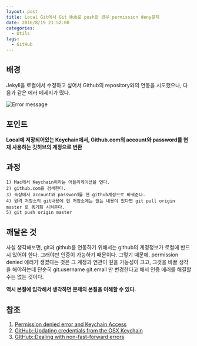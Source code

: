 ```yaml
---
layout: post
title: Local Git에서 Git Hub로 push할 경우 permission deny문제
date: 2016/8/19 21:52:00
categories:
  - Utils
tags:
  - GitHub
---
```


## 배경

Jekyll을 로컬에서 수정하고 싶어서 Github의 repository와의 연동을 시도했으나, 다음과 같은 에러 메세지가 떴다.

![Error message](/images/20160819_giterror.png)

## 포인트

**Local에 저장되어있는 Keychain에서, Github.com의 account와 password를 현재 사용하는 깃허브의 계정으로 변환**

## 과정

```
1) Mac에서 Keychain이라는 어플리케이션을 연다.
2) github.com을 검색한다.
3) 속성에서 account와 password를 현 github계정으로 바꿔준다.
4) 원격 저장소의 git내용에 현 저장소에는 없는 내용이 있다면 git pull origin master 로 동기화 시켜준다.
5) git push origin master
```

## 깨달은 것

사실 생각해보면, git과 github를 연동하기 위해서는 github의 계정정보가 로컬에 반드시 있어야 한다. 그래야만 인증이 가능하기 때문이다.
그렇기 때문에, permission denied 에러가 생겼다는 것은 그 계정과 연관이 깊을 가능성이 크고, 그것을 바꿀 생각을 해야하는데 단순히 git.username git.email 만 변경한다고 해서 인증 에러를 해결할 수는 없는 것이다.

**역시 본질에 입각해서 생각하면 문제의 본질을 이해할 수 있다.**

## 참조

1. [Permission denied error and Keychain Access](https://blogs.msdn.microsoft.com/thebeebs/2014/08/21/github-permission-to-repository-denied-to-username/)
2. [GitHub::Updating credentials from the OSX Keychain](https://help.github.com/articles/updating-credentials-from-the-osx-keychain/)
3. [GItHub::Dealing with non-fast-forward errors](https://help.github.com/articles/dealing-with-non-fast-forward-errors/)
